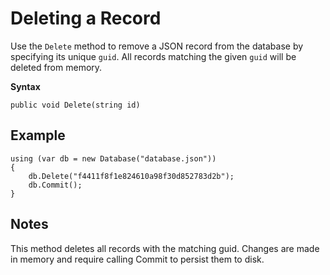 # Deleting a Record

Use the `Delete` method to remove a JSON record from the database by specifying its unique `guid`. All records matching the given `guid` will be deleted from memory.

**Syntax**

	public void Delete(string id)

## Example

	using (var db = new Database("database.json"))
	{
		db.Delete("f4411f8f1e824610a98f30d852783d2b");
		db.Commit();
	}

## Notes

This method deletes all records with the matching guid. Changes are made in memory and require calling Commit to persist them to disk.